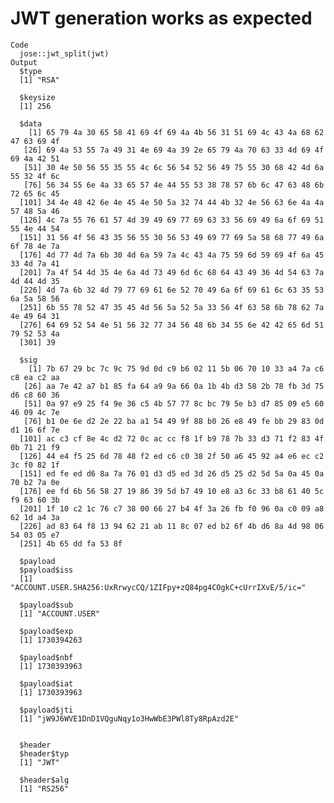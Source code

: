 # JWT generation works as expected

    Code
      jose::jwt_split(jwt)
    Output
      $type
      [1] "RSA"
      
      $keysize
      [1] 256
      
      $data
        [1] 65 79 4a 30 65 58 41 69 4f 69 4a 4b 56 31 51 69 4c 43 4a 68 62 47 63 69 4f
       [26] 69 4a 53 55 7a 49 31 4e 69 4a 39 2e 65 79 4a 70 63 33 4d 69 4f 69 4a 42 51
       [51] 30 4e 50 56 55 35 55 4c 6c 56 54 52 56 49 75 55 30 68 42 4d 6a 55 32 4f 6c
       [76] 56 34 55 6e 4a 33 65 57 4e 44 55 53 38 78 57 6b 6c 47 63 48 6b 72 65 6c 45
      [101] 34 4e 48 42 6e 4e 45 4e 50 5a 32 74 44 4b 32 4e 56 63 6e 4a 4a 57 48 5a 46
      [126] 4c 7a 55 76 61 57 4d 39 49 69 77 69 63 33 56 69 49 6a 6f 69 51 55 4e 44 54
      [151] 31 56 4f 56 43 35 56 55 30 56 53 49 69 77 69 5a 58 68 77 49 6a 6f 78 4e 7a
      [176] 4d 77 4d 7a 6b 30 4d 6a 59 7a 4c 43 4a 75 59 6d 59 69 4f 6a 45 33 4d 7a 41
      [201] 7a 4f 54 4d 35 4e 6a 4d 73 49 6d 6c 68 64 43 49 36 4d 54 63 7a 4d 44 4d 35
      [226] 4d 7a 6b 32 4d 79 77 69 61 6e 52 70 49 6a 6f 69 61 6c 63 35 53 6a 5a 58 56
      [251] 6b 55 78 52 47 35 45 4d 56 5a 52 5a 33 56 4f 63 58 6b 78 62 7a 4e 49 64 31
      [276] 64 69 52 54 4e 51 56 32 77 34 56 48 6b 34 55 6e 42 42 65 6d 51 79 52 53 4a
      [301] 39
      
      $sig
        [1] 7b 67 29 bc 7c 9c 75 9d 0d c9 b6 02 11 5b 06 70 10 33 a4 7a c6 c8 ea c2 aa
       [26] aa 7e 42 a7 b1 85 fa 64 a9 9a 66 0a 1b 4b d3 58 2b 78 fb 3d 75 d6 c8 60 36
       [51] 0a 97 e9 25 f4 9e 36 c5 4b 57 77 8c bc 79 5e b3 d7 85 09 e5 60 46 09 4c 7e
       [76] b1 0e 6e d2 2e 22 ba a1 54 49 9f 88 b0 26 e8 49 fe bb 29 83 0d d1 16 6f 7e
      [101] ac c3 cf 8e 4c d2 72 0c ac cc f8 1f b9 78 7b 33 d3 71 f2 83 4f 0b 71 21 f9
      [126] 44 e4 f5 25 6d 78 48 f2 ed c6 c0 38 2f 50 a6 45 92 a4 e6 ec c2 3c f0 82 1f
      [151] ed fe ed d6 8a 7a 76 01 d3 d5 ed 3d 26 d5 25 d2 5d 5a 0a 45 0a 70 b2 7a 0e
      [176] ee fd 6b 56 58 27 19 86 39 5d b7 49 10 e8 a3 6c 33 b8 61 40 5c f9 63 60 3b
      [201] 1f 10 c2 1c 76 c7 38 00 66 27 b4 4f 3a 26 fb f0 96 0a c0 09 a8 62 1d a4 3a
      [226] ad 83 64 f8 13 94 62 21 ab 11 8c 07 ed b2 6f 4b d6 8a 4d 98 06 54 03 05 e7
      [251] 4b 65 dd fa 53 8f
      
      $payload
      $payload$iss
      [1] "ACCOUNT.USER.SHA256:UxRrwycCQ/1ZIFpy+zQ84pg4COgkC+cUrrIXvE/5/ic="
      
      $payload$sub
      [1] "ACCOUNT.USER"
      
      $payload$exp
      [1] 1730394263
      
      $payload$nbf
      [1] 1730393963
      
      $payload$iat
      [1] 1730393963
      
      $payload$jti
      [1] "jW9J6WVE1DnD1VQguNqy1o3HwWbE3PWl8Ty8RpAzd2E"
      
      
      $header
      $header$typ
      [1] "JWT"
      
      $header$alg
      [1] "RS256"
      
      

